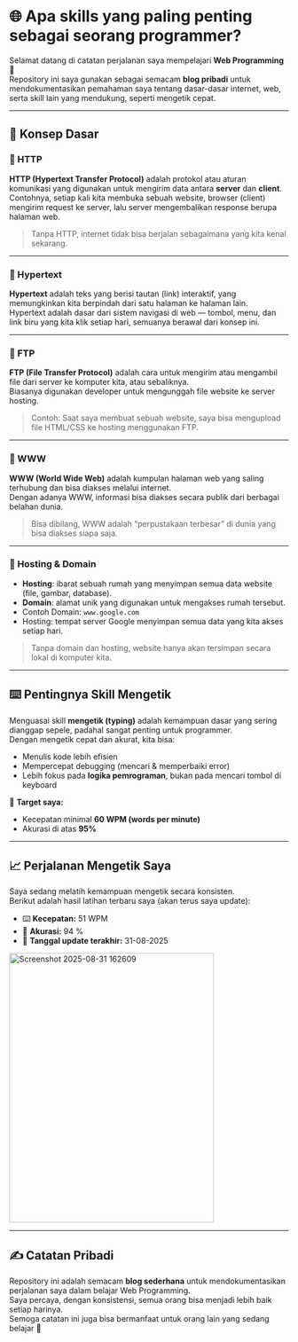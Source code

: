 # 🌐 Apa skills yang paling penting sebagai seorang programmer?

Selamat datang di catatan perjalanan saya mempelajari **Web Programming** 🚀  
Repository ini saya gunakan sebagai semacam **blog pribadi** untuk mendokumentasikan pemahaman saya tentang dasar-dasar internet, web, serta skill lain yang mendukung, seperti mengetik cepat.

---

## 📖 Konsep Dasar

### 🔹 HTTP
**HTTP (Hypertext Transfer Protocol)** adalah protokol atau aturan komunikasi yang digunakan untuk mengirim data antara **server** dan **client**.  
Contohnya, setiap kali kita membuka sebuah website, browser (client) mengirim request ke server, lalu server mengembalikan response berupa halaman web.  
> Tanpa HTTP, internet tidak bisa berjalan sebagaimana yang kita kenal sekarang.

---

### 🔹 Hypertext
**Hypertext** adalah teks yang berisi tautan (link) interaktif, yang memungkinkan kita berpindah dari satu halaman ke halaman lain.  
Hypertext adalah dasar dari sistem navigasi di web — tombol, menu, dan link biru yang kita klik setiap hari, semuanya berawal dari konsep ini.

---

### 🔹 FTP
**FTP (File Transfer Protocol)** adalah cara untuk mengirim atau mengambil file dari server ke komputer kita, atau sebaliknya.  
Biasanya digunakan developer untuk mengunggah file website ke server hosting.  
> Contoh: Saat saya membuat sebuah website, saya bisa mengupload file HTML/CSS ke hosting menggunakan FTP.

---

### 🔹 WWW
**WWW (World Wide Web)** adalah kumpulan halaman web yang saling terhubung dan bisa diakses melalui internet.  
Dengan adanya WWW, informasi bisa diakses secara publik dari berbagai belahan dunia.  
> Bisa dibilang, WWW adalah “perpustakaan terbesar” di dunia yang bisa diakses siapa saja.

---

### 🔹 Hosting & Domain
- **Hosting**: ibarat sebuah rumah yang menyimpan semua data website (file, gambar, database).  
- **Domain**: alamat unik yang digunakan untuk mengakses rumah tersebut.  
- Contoh Domain: `www.google.com`  
- Hosting: tempat server Google menyimpan semua data yang kita akses setiap hari.  

> Tanpa domain dan hosting, website hanya akan tersimpan secara lokal di komputer kita.

---

## ⌨️ Pentingnya Skill Mengetik
Menguasai skill **mengetik (typing)** adalah kemampuan dasar yang sering dianggap sepele, padahal sangat penting untuk programmer.  
Dengan mengetik cepat dan akurat, kita bisa:  
- Menulis kode lebih efisien  
- Mempercepat debugging (mencari & memperbaiki error)  
- Lebih fokus pada **logika pemrograman**, bukan pada mencari tombol di keyboard  

🎯 **Target saya:**  
- Kecepatan minimal **60 WPM (words per minute)**  
- Akurasi di atas **95%**

---

## 📈 Perjalanan Mengetik Saya
Saya sedang melatih kemampuan mengetik secara konsisten.  
Berikut adalah hasil latihan terbaru saya (akan terus saya update):  

- ⌨️ **Kecepatan:** 51 WPM  
- 🎯 **Akurasi:** 94 %  
- 📅 **Tanggal update terakhir:** 31-08-2025  

<img width="369" height="486" alt="Screenshot 2025-08-31 162609" src="https://github.com/user-attachments/assets/2b24ef2e-3c3c-42ef-b0b9-e8f0edde76c7" />

---

## ✍️ Catatan Pribadi
Repository ini adalah semacam **blog sederhana** untuk mendokumentasikan perjalanan saya dalam belajar Web Programming.  
Saya percaya, dengan konsistensi, semua orang bisa menjadi lebih baik setiap harinya.  
Semoga catatan ini juga bisa bermanfaat untuk orang lain yang sedang belajar 🚀
